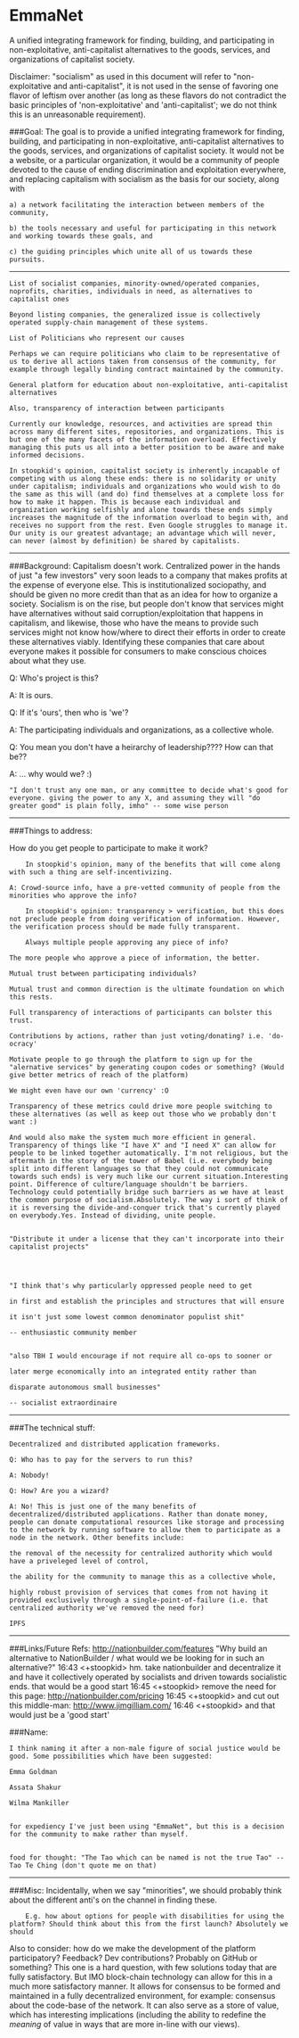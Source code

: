 # EmmaNet
A unified integrating framework for finding, building, and participating in non-exploitative, anti-capitalist alternatives to the goods, services, and organizations of capitalist society.

Disclaimer: "socialism" as used in this document will refer to "non-exploitative and anti-capitalist", it is not used in the sense of favoring one flavor of leftism over another (as long as these flavors do not contradict the basic principles of 'non-exploitative' and 'anti-capitalist'; we do not think this is an unreasonable requirement).


###Goal:
    The goal is to provide a unified integrating framework for finding, building, and participating in non-exploitative, anti-capitalist alternatives to the goods, services, and organizations of capitalist society.
    It would not be a website, or a particular organization, it would be a community of people devoted to the cause of ending discrimination and exploitation everywhere, and replacing capitalism with socialism as the basis for our society, along with 

    a) a network facilitating the interaction between members of the community, 

    b) the tools necessary and useful for participating in this network and working towards these goals, and 

    c) the guiding principles which unite all of us towards these pursuits.

---

    List of socialist companies, minority-owned/operated companies, noprofits, charities, individuals in need, as alternatives to capitalist ones

    Beyond listing companies, the generalized issue is collectively operated supply-chain management of these systems.

    List of Politicians who represent our causes

    Perhaps we can require politicians who claim to be representative of us to derive all actions taken from consensus of the community, for example through legally binding contract maintained by the community.

    General platform for education about non-exploitative, anti-capitalist alternatives

    Also, transparency of interaction between participants

    Currently our knowledge, resources, and activities are spread thin across many different sites, repositories, and organizations. This is but one of the many facets of the information overload. Effectively managing this puts us all into a better position to be aware and make informed decisions. 

    In stoopkid's opinion, capitalist society is inherently incapable of competing with us along these ends: there is no solidarity or unity under capitalism; individuals and organizations who would wish to do the same as this will (and do) find themselves at a complete loss for how to make it happen. This is because each individual and organization working selfishly and alone towards these ends simply increases the magnitude of the information overload to begin with, and receives no support from the rest. Even Google struggles to manage it. Our unity is our greatest advantage; an advantage which will never, can never (almost by definition) be shared by capitalists.

---

###Background:
    Capitalism doesn't work. Centralized power in the hands of just "a few investors" very soon leads to a company that makes profits at the expense of everyone else. This is institutionalized sociopathy, and should be given no more credit than that as an idea for how to organize a society.
    Socialism is on the rise, but people don't know that services might have alternatives without said corruption/exploitation that happens in capitalism, and likewise, those who have the means to provide such services might not know how/where to direct their efforts in order to create these alternatives viably.
    Identifying these companies that care about everyone makes it possible for consumers to make conscious choices about what they use.
    
    
Q: Who's project is this?

A: It is ours.

Q: If it's 'ours', then who is 'we'?

A: The participating individuals and organizations, as a collective whole.

Q: You mean you don't have a heirarchy of leadership???? How can that be??

A: ... why would we? :)

    "I don't trust any one man, or any committee to decide what's good for everyone. giving the power to any X, and assuming they will "do greater good" is plain folly, imho" -- some wise person


---

###Things to address:

How do you get people to participate to make it work?

        In stoopkid's opinion, many of the benefits that will come along with such a thing are self-incentivizing.

    A: Crowd-source info, have a pre-vetted community of people from the minorities who approve the info?

        In stoopkid's opinion: transparency > verification, but this does not preclude people from doing verification of information. However, the verification process should be made fully transparent. 

        Always multiple people approving any piece of info?

    The more people who approve a piece of information, the better.

    Mutual trust between participating individuals?

    Mutual trust and common direction is the ultimate foundation on which this rests.

    Full transparency of interactions of participants can bolster this trust.

    Contributions by actions, rather than just voting/donating? i.e. 'do-ocracy'

    Motivate people to go through the platform to sign up for the "alernative services" by generating coupon codes or something? (Would give better metrics of reach of the platform)

    We might even have our own 'currency' :O

    Transparency of these metrics could drive more people switching to these alternatives (as well as keep out those who we probably don't want :)

    And would also make the system much more efficient in general. Transparency of things like "I have X" and "I need X" can allow for people to be linked together automatically. I'm not religious, but the aftermath in the story of the tower of Babel (i.e. everybody being split into different languages so that they could not communicate towards such ends) is very much like our current situation.Interesting point. Difference of culture/language shouldn't be barriers. Technology could potentially bridge such barriers as we have at least the common purpose of socialism.Absolutely. The way i sort of think of it is reversing the divide-and-conquer trick that's currently played on everybody.Yes. Instead of dividing, unite people.


    "Distribute it under a license that they can't incorporate into their capitalist projects"




    "I think that's why particularly oppressed people need to get 

    in first and establish the principles and structures that will ensure 

    it isn't just some lowest common denominator populist shit"

    -- enthusiastic community member


    "also TBH I would encourage if not require all co-ops to sooner or 

    later merge economically into an integrated entity rather than 

    disparate autonomous small businesses"

    -- socialist extraordinaire


---

###The technical stuff:

    Decentralized and distributed application frameworks.

    Q: Who has to pay for the servers to run this? 

    A: Nobody! 

    Q: How? Are you a wizard? 

    A: No! This is just one of the many benefits of decentralized/distributed applications. Rather than donate money, people can donate computational resources like storage and processing to the network by running software to allow them to participate as a node in the network. Other benefits include: 

    the removal of the necessity for centralized authority which would have a priveleged level of control, 

    the ability for the community to manage this as a collective whole,

    highly robust provision of services that comes from not having it provided exclusively through a single-point-of-failure (i.e. that centralized authority we've removed the need for)

    IPFS



---

###Links/Future Refs:
    http://nationbuilder.com/features
"Why build an alternative to NationBuilder / what would we be looking for in such an alternative?"
16:43 <+stoopkid> hm. take nationbuilder and decentralize it and have it 
                  collectively operated by socialists and driven towards 
                  socialistic ends. that would be a good start
16:45 <+stoopkid> remove the need for this page: 
                  http://nationbuilder.com/pricing
16:45 <+stoopkid> and cut out this middle-man: http://www.jimgilliam.com/
16:46 <+stoopkid> and that would just be a 'good start'


###Name:

    I think naming it after a non-male figure of social justice would be good. Some possibilities which have been suggested:

    Emma Goldman

    Assata Shakur

    Wilma Mankiller


    for expediency I've just been using "EmmaNet", but this is a decision for the community to make rather than myself.


    food for thought: "The Tao which can be named is not the true Tao" -- Tao Te Ching (don't quote me on that)

---

###Misc:
	Incidentally, when we say "minorities", we should probably think about the different anti's on the channel in finding these.

        E.g. how about options for people with disabilities for using the platform? Should think about this from the first launch? Absolutely we should

Also to consider: how do we make the development of the platform participatory? Feedback? Dev contributions? Probably on GitHub or something?
   This one is a hard question, with few solutions today that are fully satisfactory. But IMO block-chain technology can allow for this in a much more satisfactory manner. It allows for consensus to be formed and maintained in a fully decentralized environment, for example: consensus about the code-base of the network. It can also serve as a store of value, which has interesting implications (including the ability to redefine the *meaning* of value in ways that are more in-line with our views).
